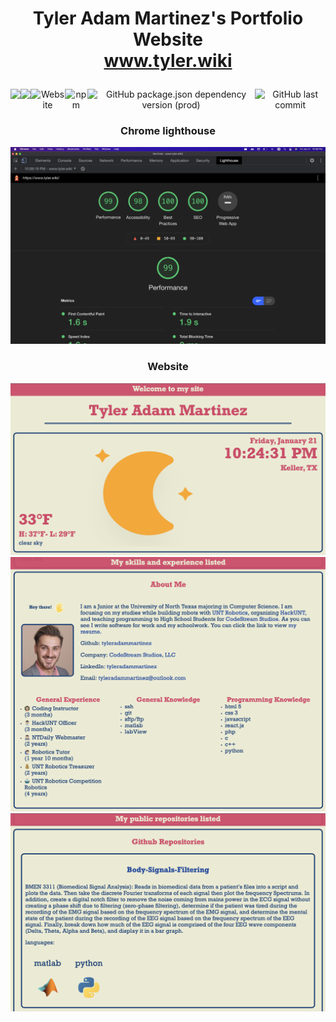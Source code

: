 # <p align="center">Tyler Adam Martinez's Portfolio Website<br><a href="https://www.tyler.wiki">www.tyler.wiki</a>

<p align="center" style="display: flex;" >
<img src="https://visitor-badge.glitch.me/badge?page_id=tyleradammartinez.tyleradammartinez-website" />
<img src="https://img.shields.io/npm/l/express" />
<img alt="Website" src="https://img.shields.io/website?down_color=red&down_message=offline&up_color=limegreen&up_message=online&url=https%3A%2F%2Fwww.tyler.wiki">
<img alt="npm" src="https://img.shields.io/npm/v/express">
<img alt="GitHub package.json dependency version (prod)" src="https://img.shields.io/github/package-json/dependency-version/tyleradammartinez/tyleradammartinez-website/express">
<img alt="GitHub last commit" src="https://img.shields.io/github/last-commit/tyleradammartinez/tyleradammartinez-website">
</p>
  
### <p align="center">Chrome lighthouse 
<img src="README-Assets/DevTools/Chorme_Lighthouse_ScreenShot_2022-01-21.png" />
  
### <p align="center">Website
<img src="README-Assets/sections/Welcome to my site.png" />
<img src="README-Assets/sections/My skills and experience listed.png" />
<img src="README-Assets/sections/My public repositories listed.png" />
